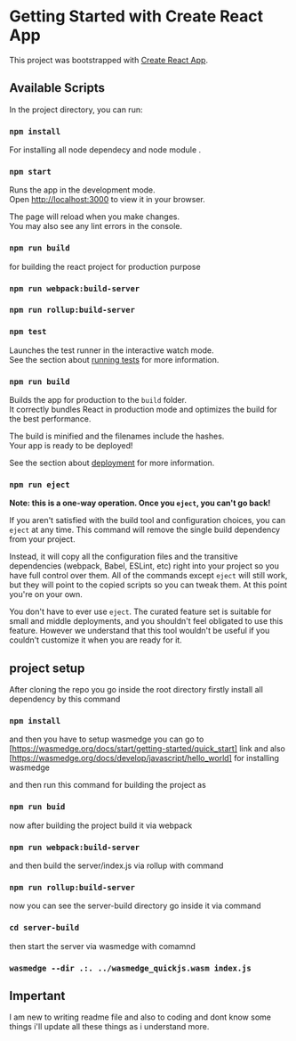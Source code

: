 # Getting Started with Create React App

This project was bootstrapped with [Create React App](https://github.com/facebook/create-react-app).

## Available Scripts

In the project directory, you can run:

### `npm install` 

For installing all node dependecy and node module .

### `npm start`

Runs the app in the development mode.\
Open [http://localhost:3000](http://localhost:3000) to view it in your browser.

The page will reload when you make changes.\
You may also see any lint errors in the console.

### `npm run build`

for building the react project for production purpose

### `npm run webpack:build-server`

### `npm run rollup:build-server`

### `npm test`

Launches the test runner in the interactive watch mode.\
See the section about [running tests](https://facebook.github.io/create-react-app/docs/running-tests) for more information.

### `npm run build`

Builds the app for production to the `build` folder.\
It correctly bundles React in production mode and optimizes the build for the best performance.

The build is minified and the filenames include the hashes.\
Your app is ready to be deployed!

See the section about [deployment](https://facebook.github.io/create-react-app/docs/deployment) for more information.

### `npm run eject`

**Note: this is a one-way operation. Once you `eject`, you can't go back!**

If you aren't satisfied with the build tool and configuration choices, you can `eject` at any time. This command will remove the single build dependency from your project.

Instead, it will copy all the configuration files and the transitive dependencies (webpack, Babel, ESLint, etc) right into your project so you have full control over them. All of the commands except `eject` will still work, but they will point to the copied scripts so you can tweak them. At this point you're on your own.

You don't have to ever use `eject`. The curated feature set is suitable for small and middle deployments, and you shouldn't feel obligated to use this feature. However we understand that this tool wouldn't be useful if you couldn't customize it when you are ready for it.

## project setup 

After cloning the repo you go inside the root directory firstly install all dependency by this command 

### `npm install`

and then you have to setup wasmedge you can go to [https://wasmedge.org/docs/start/getting-started/quick_start] link and also [https://wasmedge.org/docs/develop/javascript/hello_world] for installing wasmedge

and then run this command for building the project as

### `npm run buid`

now after building the project build it via webpack

### `npm run webpack:build-server`

and then build the server/index.js via rollup with command 

### `npm run rollup:build-server`

now you can see the server-build directory go inside it via command

### `cd server-build`

then start the server via wasmedge with comamnd 

### `wasmedge --dir .:. ../wasmedge_quickjs.wasm index.js`


## Impertant
 I am new to writing readme file and also to coding and dont know some things i'll update all these things as i understand more.
